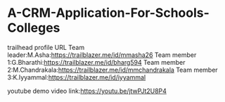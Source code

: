 # A-CRM-Application-For-Schools-Colleges

trailhead profile URL
Team leader:M.Asha:https://trailblazer.me/id/mmasha26
Team member 1:G.Bharathi:https://trailblazer.me/id/bharg594
Team member 2:M.Chandrakala:https://trailblazer.me/id/mmchandrakala
Team member 3:K.Iyyammal:https://trailblazer.me/id/iyyammal

youtube demo video link:https://youtu.be/jtwPJt2U8P4
